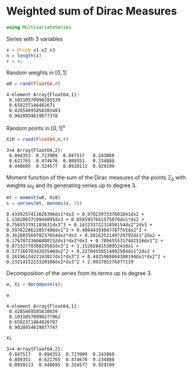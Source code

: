 
# Weighted sum of Dirac Measures 


```julia
using MultivariateSeries
```

Series with 3 variables


```julia
x = @ring x1 x2 x3
n = length(x)
r = 4;
```

Random weights in $[0,1]$


```julia
w0 = rand(Float64,r)
```




    4-element Array{Float64,1}:
     0.10310570990285539
     0.659237146402671  
     0.42854695858385483
     0.9028954619877378 



Random points in $[0,1]^n$


```julia
Xi0 = rand(Float64,n,r)
```




    3×4 Array{Float64,2}:
     0.894353  0.723909  0.847517   0.243868
     0.621765  0.474676  0.889351   0.234888
     0.448695  0.324577  0.0910113  0.929199



Moment function of the sum of the Dirac measures of the points $\Xi_0$ with weights $\omega_0$ and its generating series up to degree 3.


```julia
mt = moment(w0, Xi0)
s = series(mt, monoms(x, 3))
```




    0.4339257411626396dx1*dx3 + 0.9702397337601841dx2 + 1.1382083719944895dx3 + 0.6585957641575078dx1*dx2 + 0.756553791183631dx3^3 + 0.14323371231850154dx2^2dx3 + 0.5978228622857406dx1^3 + 0.40844393047707755dx2^3 + 0.36208356970237654dx2*dx3 + 0.5016353149729792dx1^2dx2 + 0.17670723666808152dx1*dx2*dx3 + 0.7894555317442516dx1^2 + 0.8733277036829585dx3^2 + 1.1528284153895243dx1 + 0.5771697834203546dx2^2 + 0.22704558514092504dx1^2dx3 + 0.2619613422143817dx1*dx3^2 + 0.4425968864300194dx1*dx2^2 + 0.2321415223320108dx2*dx3^2 + 2.093785276877119



Decomposition of the series from its terms up to degree 3.


```julia
w, Xi = decompose(s);
```


```julia
w
```




    4-element Array{Float64,1}:
     0.4285469585838939 
     0.10310570990277962
     0.6592371464026707 
     0.9028954619877747 




```julia
Xi
```




    3×4 Array{Float64,2}:
     0.847517   0.894353  0.723909  0.243868
     0.889351   0.621765  0.474676  0.234888
     0.0910113  0.448695  0.324577  0.929199



